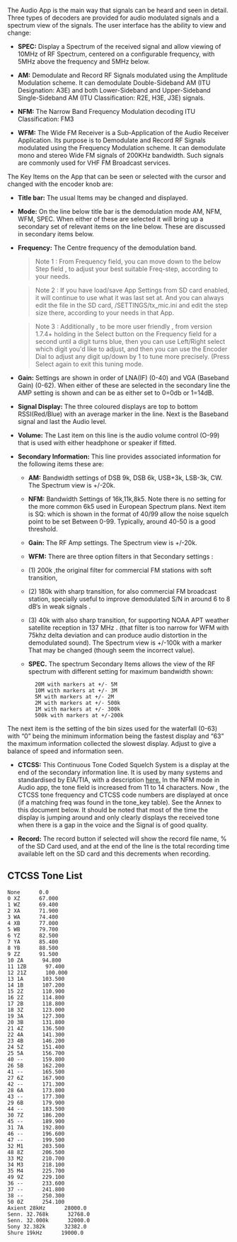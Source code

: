 The Audio App is the main way that signals can be heard and seen in detail. Three types of decoders are provided for audio modulated signals and a spectrum view of the signals. The user interface has the ability to view and change:
 

* **SPEC:** Display a Spectrum of the received signal and allow viewing of 10MHz of RF Spectrum, centered on a configurable frequency, with 5MHz above the frequency and 5MHz below.

* **AM:** Demodulate and Record RF Signals modulated using the Amplitude Modulation scheme. It can demodulate Double-Sideband AM (ITU Designation: A3E) and both Lower-Sideband and Upper-Sideband Single-Sideband AM (ITU Classification: R2E, H3E, J3E) signals.

* **NFM:** The Narrow Band Frequency Modulation decoding ITU Classification: FM3

* **WFM:** The Wide FM Receiver is a Sub-Application of the Audio Receiver Application. Its purpose is to Demodulate and Record RF Signals modulated using the Frequency Modulation scheme. It can demodulate mono and stereo Wide FM signals of 200KHz bandwidth. Such signals are commonly used for VHF FM Broadcast services.

The Key Items on the App that can be seen or selected with the cursor and changed with the encoder knob are:

* **Title bar:** The usual Items may be changed and displayed.

* **Mode:** On the line below title bar is the demodulation mode AM, NFM, WFM, SPEC. When either of these are selected it will bring up a secondary set of relevant items on the line below. These are discussed in secondary items below.

* **Frequency:** The Centre frequency of the demodulation band.

   > Note 1 : From Frequency field, you can move down to the below Step field , to adjust your best suitable Freq-step, according to your
 needs.

   > Note 2 : If you have load/save App Settings from SD card enabled, it will continue to use what it was last set at. And you can always edit the file in the SD  card, /SETTINGS/tx_mic.ini and edit the step size there, according to your needs in that App.

   > Note 3 : Additionally , to be more user friendly ,  from version 1.7.4+ holding  in the Select button on the Frequency field for a second until a digit turns blue, then you can use Left/Right select which digit you'd like to adjust, and then you can use the Encoder Dial to adjust any digit up/down by 1 to tune more precisely. (Press Select again to exit this tuning mode. 
  
* **Gain:** Settings are shown in order of LNA(IF) (0-40) and VGA (Baseband Gain) (0-62). When either of these are selected in the secondary line the AMP setting is shown and can be as either set to  0=0db or 1=14dB.

* **Signal Display:** The three coloured displays are top to bottom RSSI(Red/Blue) with an average marker in the line. Next is the Baseband signal and last the Audio level.

* **Volume:** The Last item on this line is the audio volume control (O-99) that is used with either headphone or speaker if fitted.

* **Secondary Information:** This line provides associated information for the following items these are:

    * **AM:** Bandwidth settings of DSB 9k, DSB 6k, USB+3k, LSB-3k, CW. The Spectrum view is +/-20k.
    * **NFM:** Bandwidth Settings of 16k,11k,8k5. Note there is no setting for the more common 6k5 used in European Spectrum plans. Next item is SQ: which is shown in the format of 40/99 allow the noise squelch point to be set Between 0-99. Typically, around 40-50 is a good threshold.
    * **Gain:** The RF Amp settings. The Spectrum view is +/-20k.
    * **WFM:** There are three option filters in that Secondary settings : 

     * (1) 200k ,the original filter for commercial FM stations with soft transition, 

     * (2) 180k with sharp transition, for also commercial FM broadcast station, specially useful to improve demodulated S/N in around 6 to 8 dB‘s in weak signals . 

     * (3) 40k with also sharp transition, for supporting NOAA APT weather satellite reception in 137 MHz . (that filter is too narrow for WFM with 75khz delta deviation and can produce audio distortion in the demodulated sound). The Spectrum view is +/-100k with a marker That may be changed (though seem the incorrect value).

    * **SPEC.** The spectrum Secondary Items allows the view of the RF spectrum with different setting for maximum bandwidth shown:
            
            20M with markers at +/- 5M
            10M with markers at +/- 3M
            5M with markers at +/- 2M
            2M with markers at +/- 500k
            1M with markers at +/- 300k
            500k with markers at +/-200k

The next item is the setting of the bin sizes used for the waterfall (0-63) with “0” being the minimum information being the fastest display and “63” the maximum information collected the slowest display. Adjust to give a balance of speed and information seen. 

* **CTCSS:** This Continuous Tone Coded Squelch System is a display at the end of the secondary information line. It is used by many systems and standardised by EIA/TIA, with a description [here.](https://en.wikipedia.org/wiki/Continuous_Tone-Coded_Squelch_System ) In the NFM mode in Audio app, the tone field is increased from 11 to 14 characters.
Now , the CTCSS tone frequency and CTCSS code numbers are displayed at once (if a matching freq was found in the tone_key table). See the Annex to this document below. It should be noted that most of the time the display is jumping around and only clearly displays the received tone when there is a gap in the voice and the Signal is of good quality. 

* **Record:** The record button if selected will show the record file name, % of the SD Card used, and at the end of the line is the total recording time available left on the SD card and this decrements when recording. 

## CTCSS Tone List

	None      0.0 
	0 XZ      67.000 
	1 WZ      69.400 
	2 XA      71.900 
	3 WA      74.400 
	4 XB      77.000 
	5 WB      79.700 
	6 YZ      82.500 
	7 YA      85.400 
	8 YB      88.500 
	9 ZZ      91.500 
	10 ZA      94.800 
	11 1ZB      97.400 
	12 21Z      100.000 
	13 1A      103.500 
	14 1B      107.200 
	15 2Z      110.900 
	16 2Z      114.800 
	17 2B      118.800 
	18 3Z      123.000 
	19 3A      127.300 
	20 3B      131.800 
	21 4Z      136.500 
	22 4A      141.300 
	23 4B      146.200 
	24 5Z      151.400 
	25 5A      156.700 
	40 --      159.800 
	26 5B      162.200 
	41 --      165.500 
	27 6Z      167.900 
	42 --      171.300 
	28 6A      173.800 
	43 --      177.300 
	29 6B      179.900 
	44 --      183.500 
	30 7Z      186.200 
	45 --      189.900 
	31 7A      192.800 
	46 --      196.600 
	47 --      199.500 
	32 M1      203.500 
	48 8Z      206.500 
	33 M2      210.700 
	34 M3      218.100 
	35 M4      225.700 
	49 9Z      229.100 
	36 --      233.600 
	37 --      241.800 
	38 --      250.300 
	50 0Z      254.100 
	Axient 28kHz      28000.0 
	Senn. 32.768k      32768.0 
	Senn. 32.000k      32000.0 
	Sony 32.382k      32382.0 
	Shure 19kHz      19000.0 

